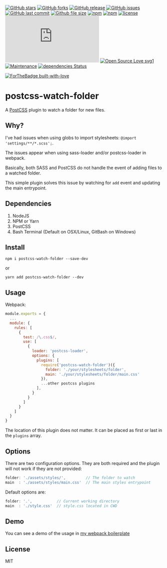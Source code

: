 [![GitHub stars](https://img.shields.io/github/stars/scriptex/postcss-watch-folder.svg?style=social&label=Stars)](https://github.com/scriptex/postcss-watch-folder)
[![GitHub forks](https://img.shields.io/github/forks/scriptex/postcss-watch-folder.svg?style=social&label=Fork)](https://github.com/scriptex/postcss-watch-folder/network#fork-destination-box)
[![GitHub release](https://img.shields.io/github/release/scriptex/postcss-watch-folder.svg)](https://github.com/scriptex/postcss-watch-folder/releases/latest)
[![GitHub issues](https://img.shields.io/github/issues/scriptex/postcss-watch-folder.svg)](https://github.com/scriptex/postcss-watch-folder/issues)
[![GitHub last commit](https://img.shields.io/github/last-commit/scriptex/postcss-watch-folder.svg)](https://github.com/scriptex/postcss-watch-folder/commits/master)
[![Github file size](https://img.shields.io/github/size/scriptex/postcss-watch-folder/index.js.svg)](https://github.com/scriptex/postcss-watch-folder)
[![npm](https://img.shields.io/npm/dt/postcss-watch-folder.svg)](https://www.npmjs.com/package/postcss-watch-folder)
[![npm](https://img.shields.io/npm/v/postcss-watch-folder.svg)](https://www.npmjs.com/package/postcss-watch-folder)
[![license](https://img.shields.io/github/license/scriptex/postcss-watch-folder.svg)](https://github.com/scriptex/postcss-watch-folder)
[![Analytics](https://ga-beacon.appspot.com/UA-83446952-1/github.com/scriptex/postcss-watch-folder/README.md)](https://github.com/scriptex/postcss-watch-folder/)
[![Open Source Love svg1](https://badges.frapsoft.com/os/v1/open-source.svg?v=103)](https://github.com/scriptex/postcss-watch-folder/)
[![Maintenance](https://img.shields.io/badge/Maintained%3F-yes-green.svg)](https://github.com/scriptex/postcss-watch-folder/graphs/commit-activity)
[![dependencies Status](https://david-dm.org/scriptex/postcss-watch-folder/status.svg)](https://david-dm.org/scriptex/postcss-watch-folder)

[![ForTheBadge built-with-love](http://ForTheBadge.com/images/badges/built-with-love.svg)](https://github.com/scriptex/)

# postcss-watch-folder

A [PostCSS](https://github.com/postcss/postcss) plugin to watch a folder for new files.

## Why?

I've had issues when using globs to import stylesheets: `@import 'settings/**/*.scss';`.

The issues appear when using sass-loader and/or postcss-loader in webpack.

Basically, both SASS and PostCSS do not handle the event of adding files to a watched folder.

This simple plugin solves this issue by watching for `add` event and updating the main entrypoint.

## Dependencies

1. NodeJS
2. NPM or Yarn
3. PostCSS
4. Bash Terminal (Default on OSX/Linux, GitBash on Windows)

## Install

```console
npm i postcss-watch-folder --save-dev
```

or

```console
yarn add postcss-watch-folder --dev
```

## Usage

Webpack:

```javascript
module.exports = {
  ...
  module: {
    rules: [
      {
        test: /\.css$/,
        use: [
          {
            loader: 'postcss-loader',
            options: {
              plugins: [
                require('postcss-watch-folder')({
                  folder: './your/stylesheets/folder',
                  main: './your/stylesheets/folder/main.css'
                }),
                ...other postcss plugins
              ],
            }
          }
        ]
      }
    ]
  }
}
```

The location of this plugin does not matter. It can be placed as first or last in the `plugins` array.

## Options

There are two configuration options. They are both required and the plugin will not work if they are not provided:

```javascript
folder: './assets/styles/',         // The folder to watch
main  : './assets/styles/main.css'  // The main styles entrypoint
```

Default options are:

```javascript
folder: '.',           // Current working directory
main  : './style.css'  // style.css located in CWD
```

## Demo

You can see a demo of the usage in [my webpack boilerplate](https://github.com/scriptex/webpack-mpa/blob/master/webpack.config.js#L147)

## License

MIT

